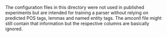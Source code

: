 The configuration files in this directory were not used in published experiments but are intended for training a parser 
without relying on predicted POS tags, lemmas and named entity tags. The amconll file might still contain that information but the respective columns are basically ignored.
